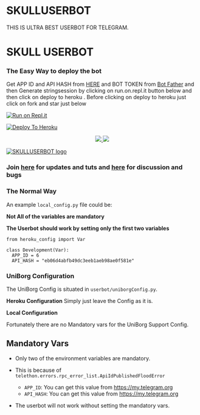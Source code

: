 # SKULLUSERBOT
THIS IS ULTRA BEST USERBOT FOR TELEGRAM.

# SKULL USERBOT

### The Easy Way to deploy the bot
Get APP ID and API HASH from [HERE](https://my.telegram.org) and BOT TOKEN from [Bot Father](https://t.me/botfather) and then Generate stringsession by clicking on run.on.repl.it button below and then click on deploy to heroku . Before clicking on deploy to heroku just click on fork and star just below

[![Run on Repl.it](https://repl.it/badge/github/hackelite01/SKULLUSERBOT)](https://repl.it/@hackelite01/SKULLUSERBOT)

[![Deploy To Heroku](https://www.herokucdn.com/deploy/button.svg)](https://dashboard.heroku.com/new?button-url=https%3A%2F%2Fgithub.com%2Fhackelite01%2FSKULLUSERBOT%2Ftree%2Fbugs&template=https%3A%2F%2Fgithub.com%2Fhackelite01%2FSKULLUSERBOT)
<p align="center">
  <a href="https://github.com/hackelite01/SKULLUSERBOT/fork">
    <img src="https://img.shields.io/github/forks/hackelite01/SKULLUSERBOT?label=Fork&style=social">
    
  </a>
  <a href="https://github.com/hackelite01/SKULLUSERBOT">
    <img src="https://img.shields.io/github/stars/hackelite01/SKULLUSERBOT?style=social">
  </a>
</p>


[![SKULLUSERBOT logo](https://telegra.ph/file/0e2141584fb187583002b.jpg)](https://heroku.com/deploy?template=https://github.com/hackelite01/SKULLUSERBOT)


### Join [here](https://t.me/skulluserbot) for updates and tuts and [here](https://t.me/skulluserbot_support) for discussion and bugs

### The Normal Way

An example `local_config.py` file could be:

**Not All of the variables are mandatory**

__The Userbot should work by setting only the first two variables__

```python3
from heroku_config import Var

class Development(Var):
  APP_ID = 6
  API_HASH = "eb06d4abfb49dc3eeb1aeb98ae0f581e"
```

### UniBorg Configuration

The UniBorg Config is situated in `userbot/uniborgConfig.py`.

**Heroku Configuration**
Simply just leave the Config as it is.

**Local Configuration**

Fortunately there are no Mandatory vars for the UniBorg Support Config.

## Mandatory Vars

- Only two of the environment variables are mandatory.
- This is because of `telethon.errors.rpc_error_list.ApiIdPublishedFloodError`

    - `APP_ID`:   You can get this value from https://my.telegram.org
    - `API_HASH`:   You can get this value from https://my.telegram.org
- The userbot will not work without setting the mandatory vars.
